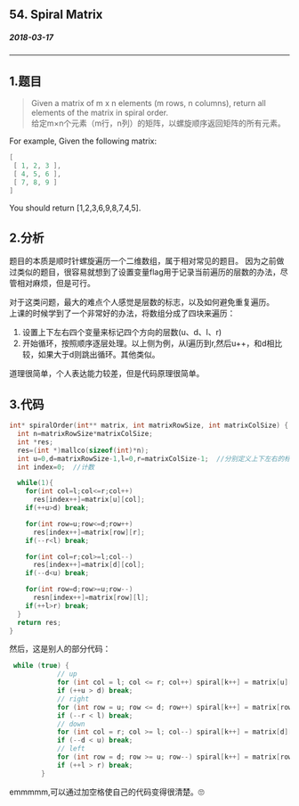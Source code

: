 ## 54. Spiral Matrix
##### 2018-03-17 
***
## 1.题目
>Given a matrix of m x n elements (m rows, n columns), return all elements of the matrix in spiral order.  
>给定m×n个元素（m行，n列）的矩阵，以螺旋顺序返回矩阵的所有元素。  

For example,
Given the following matrix: 
```c
[
 [ 1, 2, 3 ],
 [ 4, 5, 6 ],
 [ 7, 8, 9 ]
]
```
You should return [1,2,3,6,9,8,7,4,5]. 

## 2.分析
题目的本质是顺时针螺旋遍历一个二维数组，属于相对常见的题目。
因为之前做过类似的题目，很容易就想到了设置变量flag用于记录当前遍历的层数的办法，尽管相对麻烦，但是可行。  

对于这类问题，最大的难点个人感觉是层数的标志，以及如何避免重复遍历。  
上课的时候学到了一个非常好的办法，将数组分成了四块来遍历：  
1. 设置上下左右四个变量来标记四个方向的层数(u、d、l、r)
2. 开始循环，按照顺序逐层处理。以上侧为例，从l遍历到r,然后u++，和d相比较，如果大于d则跳出循环。其他类似。

道理很简单，个人表达能力较差，但是代码原理很简单。
## 3.代码
```c
int* spiralOrder(int** matrix, int matrixRowSize, int matrixColSize) {
  int n=matrixRowSize*matrixColSize;
  int *res;
  res=(int *)mallco(sizeof(int)*n);
  int u=0,d=matrixRowSize-1,l=0,r=matrixColSize-1;  //分别定义上下左右的标志
  int index=0;  //计数

  while(1){
    for(int col=l;col<=r;col++)
      res[index++]=matrix[u][col];
    if(++u>d) break;

    for(int row=u;row<=d;row++)
      res[index++]=matrix[row][r];
    if(--r<l) break;

    for(int col=r;col>=l;col--)
      res[index++]=matrix[d][col];
    if(--d<u) break;

    for(int row=d;row>=u;row--)
      resn[index++]=matrix[row][l];
    if(++l>r) break;
  }
  return res;
}
```
然后，这是别人的部分代码：
```c
 while (true) {
            // up
            for (int col = l; col <= r; col++) spiral[k++] = matrix[u][col];
            if (++u > d) break;
            // right
            for (int row = u; row <= d; row++) spiral[k++] = matrix[row][r];
            if (--r < l) break;
            // down
            for (int col = r; col >= l; col--) spiral[k++] = matrix[d][col];
            if (--d < u) break;
            // left
            for (int row = d; row >= u; row--) spiral[k++] = matrix[row][l];
            if (++l > r) break;
        }
 ```
emmmmm,可以通过加空格使自己的代码变得很清楚。🙄
